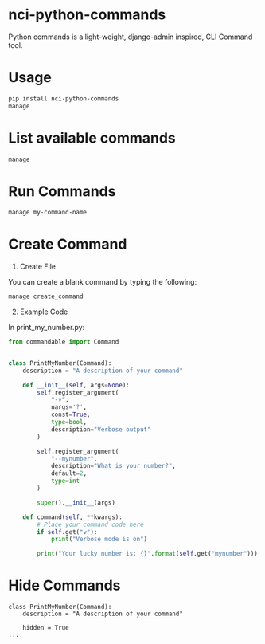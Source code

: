 # nci-python-commands

Python commands is a light-weight, django-admin inspired, CLI Command tool.

# Usage

```sh
pip install nci-python-commands
manage
```

# List available commands
```sh
manage
```

# Run Commands
```sh
manage my-command-name
```

# Create Command

1. Create File

You can create a blank command by typing the following:
```sh
manage create_command
```

2. Example Code

In print_my_number.py:
```python
from commandable import Command


class PrintMyNumber(Command):
    description = "A description of your command"

    def __init__(self, args=None):
        self.register_argument(
            "-v",
            nargs='?',
            const=True,
            type=bool,
            description="Verbose output"
        )

        self.register_argument(
            "--mynumber",
            description="What is your number?",
            default=2,
            type=int
        )

        super().__init__(args)

    def command(self, **kwargs):
        # Place your command code here
        if self.get("v"):
            print("Verbose mode is on")

        print("Your lucky number is: {}".format(self.get("mynumber"))) #Your lucky number is: 2
```

# Hide Commands
```
class PrintMyNumber(Command):
    description = "A description of your command"

    hidden = True
...
```
